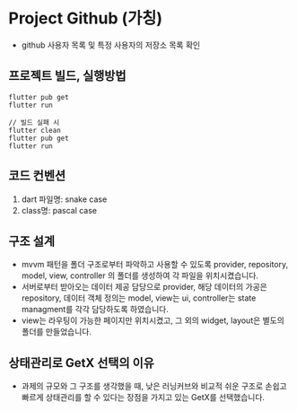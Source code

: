 # Project Github (가칭)

- github 사용자 목록 및 특정 사용자의 저장소 목록 확인

## 프로젝트 빌드, 실행방법

```
flutter pub get
flutter run

// 빌드 실패 시
flutter clean
flutter pub get
flutter run
```

## 코드 컨벤션
1. dart 파일명: snake case
2. class명: pascal case


## 구조 설계

- mvvm 패턴을 폴더 구조로부터 파악하고 사용할 수 있도록 provider, repository, model, view, controller 의 폴더를 생성하여 각 파일을 위치시켰습니다.
- 서버로부터 받아오는 데이터 제공 담당으로 provider, 해당 데이터의 가공은 repository, 데이터 객체 정의는 model, view는 ui, controller는 state managment를 각각 담당하도록 하였습니다.
- view는 라우팅이 가능한 페이지만 위치시켰고, 그 외의 widget, layout은 별도의 폴더를 만들었습니다.

## 상태관리로 GetX 선택의 이유

- 과제의 규모와 그 구조를 생각했을 때, 낮은 러닝커브와 비교적 쉬운 구조로 손쉽고 빠르게 상태관리를 할 수 있다는 장점을 가지고 있는 GetX를 선택했습니다. 